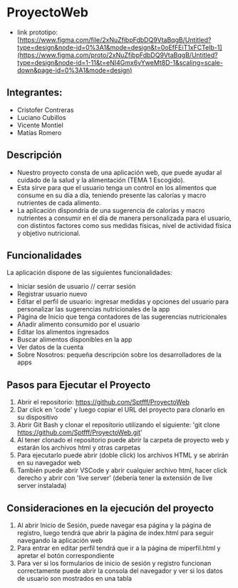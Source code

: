 # ProyectoWeb
- link prototipo: [https://www.figma.com/file/2xNuZfibpFdbDQ9VtaBqgB/Untitled?type=design&node-id=0%3A1&mode=design&t=0oEfFEiT1xFCTeIb-1](https://www.figma.com/proto/2xNuZfibpFdbDQ9VtaBqgB/Untitled?type=design&node-id=1-11&t=eNI4Gmx6vYweMt8D-1&scaling=scale-down&page-id=0%3A1&mode=design)

## Integrantes:
- Cristofer Contreras
- Luciano Cubillos
- Vicente Montiel
- Matías Romero

## Descripción
* Nuestro proyecto consta de una aplicación web, que puede ayudar al cuidado de la salud y la alimentación (TEMA 1 Escogido).
* Esta sirve para que el usuario tenga un control en los alimentos que consume en su día a día, teniendo presente las calorías y macro nutrientes de cada alimento.
* La aplicación dispondría de una sugerencia de calorías y macro nutrientes a consumir en el día de manera personalizada para el usuario, con distintos factores como sus medidas físicas, nivel de actividad física y objetivo nutricional. 

## Funcionalidades
La aplicación dispone de las siguientes funcionalidades:
- Iniciar sesión de usuario // cerrar sesión
- Registrar usuario nuevo
- Editar el perfil de usuario: ingresar medidas y opciones del usuario para personalizar las sugerencias nutricionales de la app
- Página de Inicio que tenga contadores de las sugerencias nutricionales
- Añadir alimento consumido por el usuario
- Editar los alimentos ingresados
- Buscar alimentos disponibles en la app
- Ver datos de la cuenta
- Sobre Nosotros: pequeña descripción sobre los desarrolladores de la apps

## Pasos para Ejecutar el Proyecto
1. Abrir el repositorio: https://github.com/Sptfff/ProyectoWeb
2. Dar click en 'code' y luego copiar el URL del proyecto para clonarlo en su dispositivo
3. Abrir Git Bash y clonar el repositorio utilizando el siguiente: 'git clone https://github.com/Sptfff/ProyectoWeb.git'
4. Al tener clonado el repositorio puede abrir la carpeta de proyecto web y estarán los archivos html y otras carpetas
5. Para ejecutarlo puede abrir (doble click) los archivos HTML y se abrirán en su navegador web
6. También puede abrir VSCode y abrir cualquier archivo html, hacer click derecho y abrir con 'live server' (debería tener la extensión de live server instalada)

## Consideraciones en la ejecución del proyecto
1. Al abrir Inicio de Sesión, puede navegar esa página y la página de registro, luego tendrá que abrir la página de index.html para seguir navegando la aplicación web
2. Para entrar en editar perfil tendrá que ir a la página de miperfil.html y apretar el botón correspondiente
3. Para ver si los formularios de inicio de sesión y registro funcionan correctamente puede abrir la consola del navegador y ver si los datos de usuario son mostrados en una tabla